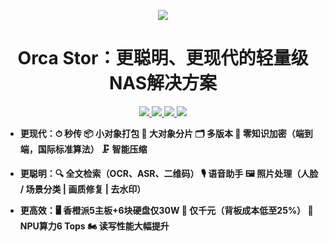 <p align="center">
  <a href="https://orcastor.github.io/doc/">
    <img src="https://orcastor.github.io/doc/logo.svg">
  </a>
</p>

<h1 align="center"><strong>Orca Stor：更聪明、更现代的轻量级NAS解决方案</strong></h1>

<p align="center">
  <a href="/go.mod#L3" alt="go version">
    <img src="https://img.shields.io/badge/go%20version-%3E=1.16-brightgreen?style=flat"/>
  </a>
  <a href="https://app.fossa.com/projects/git%2Bgithub.com%2Forcastor%2Forcas?ref=badge_shield&issueType=license" alt="FOSSA Status">
    <img src="https://app.fossa.com/api/projects/git%2Bgithub.com%2Forcastor%2Forcas.svg?type=shield&issueType=license"/>
  </a>
  <a href="https://github.com/orcastor/orcas/blob/master/LICENSE" alt='MIT license'>
    <img src="https://img.shields.io/badge/license-MIT-blue.svg?style=flat">
  </a>
  <a href="https://orcastor.github.io/doc/" alt='docs'>
    <img src="https://img.shields.io/badge/docs-master-blue.svg?style=flat">
  </a>
  <!--<a href="https://codecov.io/gh/orcastor/orcas" alt="codecov">
    <img src="https://codecov.io/gh/orcastor/orcas/branch/master/graph/badge.svg?token=F6LQbADKkq"/>
  </a>-->
</p>

- **更现代：⏱ 秒传 📦 小对象打包 🔪 大对象分片 🗂 多版本 🔐 零知识加密（端到端，国际标准算法） 🗜 智能压缩**

- **更聪明：🔍 全文检索（OCR、ASR、二维码） 🎙 语音助手 🖼 照片处理（人脸 / 场景分类 | 画质修复 | 去水印）**

- **更高效：🖥 香橙派5主板+6块硬盘仅30W 💸 仅千元（背板成本低至25%） 🚀 NPU算力6 Tops 🏍 读写性能大幅提升**